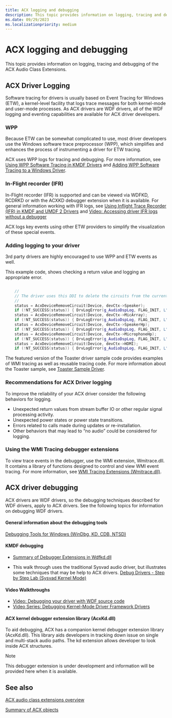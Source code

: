 ```yaml
---
title: ACX logging and debugging
description: This topic provides information on logging, tracing and debugging of the ACX Audio Class Extensions.
ms.date: 09/29/2023
ms.localizationpriority: medium
---
```


# ACX logging and debugging

This topic provides information on logging, tracing and debugging of the ACX Audio Class Extensions.

## ACX Driver Logging

Software tracing for drivers is usually based on Event Tracing for Windows (ETW), a kernel-level facility that logs trace messages for both kernel-mode and user-mode processes. As ACX drivers are WDF drivers, all of the WDF logging and eventing capabilities are available for ACX driver developers.

### WPP

Because ETW can be somewhat complicated to use, most driver developers use the Windows software trace preprocessor (WPP), which simplifies and enhances the process of instrumenting a driver for ETW tracing.

ACX uses WPP logs for tracing and debugging. For more information, see [Using WPP Software Tracing in KMDF Drivers](../wdf/using-wpp-software-tracing-in-kmdf-drivers.md) and [Adding WPP Software Tracing to a Windows Driver](../devtest/adding-wpp-software-tracing-to-a-windows-driver.md).

### In-Flight recorder (IFR)

In-Flight recorder (IFR) is supported and can be viewed via WDFKD, RCDRKD or with the ACXKD debugger extension when it is available. For general information working with IFR logs, see [Using Inflight Trace Recorder (IFR) in KMDF and UMDF 2 Drivers](../devtest/using-wpp-recorder.md) and [Video: Accessing driver IFR logs without a debugger](../wdf/video--accessing-driver-ifr-logs-without-a-debugger.md)

ACX logs key events using other ETW providers to simplify the visualization of these special events. 

### Adding logging to your driver

3rd party drivers are highly encouraged to use WPP and ETW events as well.  

This example code, shows checking a return value and logging an appropriate error.

```cpp

    //
    // The driver uses this DDI to delete the circuits from the current device. 
    //
    status = AcxDeviceRemoveCircuit(Device, devCtx->Speaker);
    if (!NT_SUCCESS(status)) { DrvLogError(g_AudioDspLog, FLAG_INIT, L"Failed to remove speaker circuit, continuing with ReleaseHardware, %!STATUS!", status); }
    status = AcxDeviceRemoveCircuit(Device, devCtx->MicArray);
    if (!NT_SUCCESS(status)) { DrvLogError(g_AudioDspLog, FLAG_INIT, L"Failed to remove micarray circuit, continuing with ReleaseHardware, %!STATUS!", status); }
    status = AcxDeviceRemoveCircuit(Device, devCtx->SpeakerHp);
    if (!NT_SUCCESS(status)) { DrvLogError(g_AudioDspLog, FLAG_INIT, L"Failed to remove speakerHp circuit, continuing with ReleaseHardware, %!STATUS!", status); }
    status = AcxDeviceRemoveCircuit(Device, devCtx->MicrophoneHp);
    if (!NT_SUCCESS(status)) { DrvLogError(g_AudioDspLog, FLAG_INIT, L"Failed to remove microphoneHp circuit, continuing with ReleaseHardware, %!STATUS!", status); }
    status = AcxDeviceRemoveCircuit(Device, devCtx->HDMI);
    if (!NT_SUCCESS(status)) { DrvLogError(g_AudioDspLog, FLAG_INIT, L"Failed to remove HDMI circuit, continuing with ReleaseHardware, %!STATUS!", status); }
```

The featured version of the Toaster driver sample code provides examples of WMI tracing as well as reusable tracing code. For more information about the Toaster sample, see [Toaster Sample Driver](/samples/microsoft/windows-driver-samples/toaster-sample-driver/).

### Recommendations for ACX Driver logging

To improve the reliability of your ACX driver consider the following behaviors for logging.

- Unexpected return values from stream buffer IO or other regular signal processing activity. 
- Unexpected power states or power state transitions.
- Errors related to calls made during updates or re-installation.
- Other behaviors that may lead to “no audio” could be considered for logging.

### Using the WMI Tracing debugger extensions

To view trace events in the debugger, use the WMI extension, Wmitrace.dll. It contains a library of functions designed to control and view WMI event tracing. For more information, see [WMI Tracing Extensions (Wmitrace.dll)](../debuggercmds/wmi-tracing-extensions--wmitrace-dll-.md).

## ACX driver debugging

ACX drivers are WDF drivers, so the debugging techniques described for WDF drivers, apply to ACX drivers. See the following topics for information on debugging WDF drivers.

#### General information about the debugging tools

[Debugging Tools for Windows (WinDbg, KD, CDB, NTSD)](../debugger/index.md)

#### KMDF debugging

- [Summary of Debugger Extensions in Wdfkd.dll](../wdf/debugger-extensions-for-kmdf-drivers.md)

- This walk through uses the traditional Sysvad audio driver, but illustrates some techniques that may be help to ACX drivers.
[Debug Drivers - Step by Step Lab (Sysvad Kernel Mode)](../debugger/debug-universal-drivers--kernel-mode-.md)

#### Video Walkthroughs

- [Video: Debugging your driver with WDF source code](../wdf/video--debugging-your-driver-with-wdf-source-code.md)
- [Video Series: Debugging Kernel-Mode Driver Framework Drivers](../wdf/debugging-kernel-mode-driver-framework-drivers.md)

#### ACX kernel debugger extension library (AcxKd.dll)

To aid debugging, ACX has a companion kernel debugger extension library (AcxKd.dll). This library aids developers in tracking down issue on single and multi-stack audio paths. The kd extension allows developer to look inside ACX structures.

>[!NOTE]
> This debugger extension is under development and information will be provided here when it is available.

## See also

[ACX audio class extensions overview](acx-audio-class-extensions-overview.md)

[Summary of ACX objects](acx-summary-of-objects.md)
